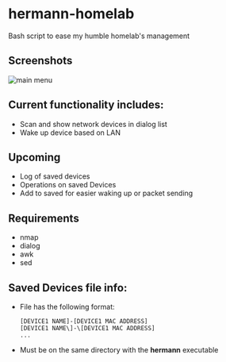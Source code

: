# hermann-homelab
Bash script to ease my humble homelab's management

## Screenshots
![main menu](https://i.imgur.com/Jm5jsVR.png)

## Current functionality includes:
* Scan and show network devices in dialog list
* Wake up device based on LAN

## Upcoming
* Log of saved devices
* Operations on saved Devices
* Add to saved for easier waking up or packet sending

## Requirements
* nmap
* dialog
* awk
* sed

## Saved Devices file info:
* File has the following format:
  ```
  [DEVICE1 NAME]-[DEVICE1 MAC ADDRESS]
  [DEVICE1 NAME\]-\[DEVICE1 MAC ADDRESS]
  ...
  ```
* Must be on the same directory with the **hermann** executable
